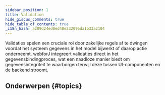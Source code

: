 ```yaml
---
sidebar_position: 1
title: Validation
hide_giscus_comments: true
hide_table_of_contents: true
_i18n_hash: a209d24ed0ed40e232096da1b33a2104
---
```

<Head>
  <style>{`
  .container {
    max-width: 65em !important;
  }
  `}</style>
</Head>

Validaties spelen een cruciale rol door zakelijke regels af te dwingen voordat het systeem gegevens in het model bijwerkt of daarop actie onderneemt. webforJ integreert validaties direct in het gegevensbindingproces, wat een naadloze manier biedt om gegevensintegriteit te waarborgen terwijl deze tussen UI-componenten en de backend stroomt.

## Onderwerpen {#topics}

<DocCardList className="topics-section" />
